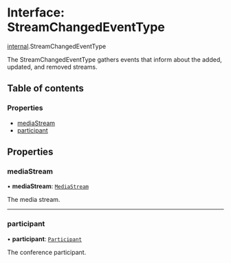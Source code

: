 # Interface: StreamChangedEventType

[internal](../modules/internal.md).StreamChangedEventType

The StreamChangedEventType gathers events that inform about the added, updated, and removed streams.

## Table of contents

### Properties

- [mediaStream](internal.StreamChangedEventType.md#mediastream)
- [participant](internal.StreamChangedEventType.md#participant)

## Properties

### mediaStream

• **mediaStream**: [`MediaStream`](../modules/internal.md#mediastream)

The media stream.

___

### participant

• **participant**: [`Participant`](internal.Participant.md)

The conference participant.
